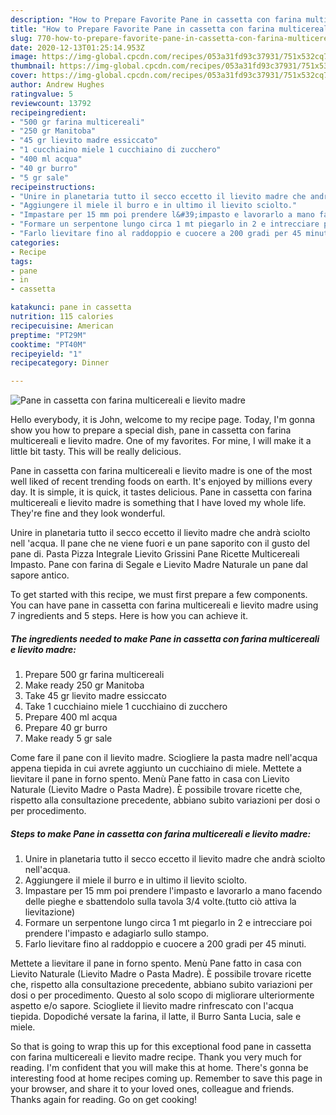 ```yaml
---
description: "How to Prepare Favorite Pane in cassetta con farina multicereali e lievito madre"
title: "How to Prepare Favorite Pane in cassetta con farina multicereali e lievito madre"
slug: 770-how-to-prepare-favorite-pane-in-cassetta-con-farina-multicereali-e-lievito-madre
date: 2020-12-13T01:25:14.953Z
image: https://img-global.cpcdn.com/recipes/053a31fd93c37931/751x532cq70/pane-in-cassetta-con-farina-multicereali-e-lievito-madre-recipe-main-photo.jpg
thumbnail: https://img-global.cpcdn.com/recipes/053a31fd93c37931/751x532cq70/pane-in-cassetta-con-farina-multicereali-e-lievito-madre-recipe-main-photo.jpg
cover: https://img-global.cpcdn.com/recipes/053a31fd93c37931/751x532cq70/pane-in-cassetta-con-farina-multicereali-e-lievito-madre-recipe-main-photo.jpg
author: Andrew Hughes
ratingvalue: 5
reviewcount: 13792
recipeingredient:
- "500 gr farina multicereali"
- "250 gr Manitoba"
- "45 gr lievito madre essiccato"
- "1 cucchiaino miele 1 cucchiaino di zucchero"
- "400 ml acqua"
- "40 gr burro"
- "5 gr sale"
recipeinstructions:
- "Unire in planetaria tutto il secco eccetto il lievito madre che andrà sciolto nell&#39;acqua."
- "Aggiungere il miele il burro e in ultimo il lievito sciolto."
- "Impastare per 15 mm poi prendere l&#39;impasto e lavorarlo a mano facendo delle pieghe e sbattendolo sulla tavola 3/4 volte.(tutto ciò attiva la lievitazione)"
- "Formare un serpentone lungo circa 1 mt piegarlo in 2 e intrecciare poi prendere l&#39;impasto e adagiarlo sullo stampo."
- "Farlo lievitare fino al raddoppio e cuocere a 200 gradi per 45 minuti."
categories:
- Recipe
tags:
- pane
- in
- cassetta

katakunci: pane in cassetta 
nutrition: 115 calories
recipecuisine: American
preptime: "PT29M"
cooktime: "PT40M"
recipeyield: "1"
recipecategory: Dinner

---
```



![Pane in cassetta con farina multicereali e lievito madre](https://img-global.cpcdn.com/recipes/053a31fd93c37931/751x532cq70/pane-in-cassetta-con-farina-multicereali-e-lievito-madre-recipe-main-photo.jpg)

Hello everybody, it is John, welcome to my recipe page. Today, I'm gonna show you how to prepare a special dish, pane in cassetta con farina multicereali e lievito madre. One of my favorites. For mine, I will make it a little bit tasty. This will be really delicious.

Pane in cassetta con farina multicereali e lievito madre is one of the most well liked of recent trending foods on earth. It's enjoyed by millions every day. It is simple, it is quick, it tastes delicious. Pane in cassetta con farina multicereali e lievito madre is something that I have loved my whole life. They're fine and they look wonderful.

Unire in planetaria tutto il secco eccetto il lievito madre che andrà sciolto nell &#39;acqua. Il pane che ne viene fuori e un pane saporito con il gusto del pane di. Pasta Pizza Integrale Lievito Grissini Pane Ricette Multicereali Impasto. Pane con farina di Segale e Lievito Madre Naturale un pane dal sapore antico.


To get started with this recipe, we must first prepare a few components. You can have pane in cassetta con farina multicereali e lievito madre using 7 ingredients and 5 steps. Here is how you can achieve it.

<!--inarticleads1-->

##### The ingredients needed to make Pane in cassetta con farina multicereali e lievito madre:

1. Prepare 500 gr farina multicereali
1. Make ready 250 gr Manitoba
1. Take 45 gr lievito madre essiccato
1. Take 1 cucchiaino miele 1 cucchiaino di zucchero
1. Prepare 400 ml acqua
1. Prepare 40 gr burro
1. Make ready 5 gr sale


Come fare il pane con il lievito madre. Sciogliere la pasta madre nell&#39;acqua appena tiepida in cui avrete aggiunto un cucchiaino di miele. Mettete a lievitare il pane in forno spento. Menù Pane fatto in casa con Lievito Naturale (Lievito Madre o Pasta Madre). È possibile trovare ricette che, rispetto alla consultazione precedente, abbiano subito variazioni per dosi o per procedimento. 

<!--inarticleads2-->

##### Steps to make Pane in cassetta con farina multicereali e lievito madre:

1. Unire in planetaria tutto il secco eccetto il lievito madre che andrà sciolto nell&#39;acqua.
1. Aggiungere il miele il burro e in ultimo il lievito sciolto.
1. Impastare per 15 mm poi prendere l&#39;impasto e lavorarlo a mano facendo delle pieghe e sbattendolo sulla tavola 3/4 volte.(tutto ciò attiva la lievitazione)
1. Formare un serpentone lungo circa 1 mt piegarlo in 2 e intrecciare poi prendere l&#39;impasto e adagiarlo sullo stampo.
1. Farlo lievitare fino al raddoppio e cuocere a 200 gradi per 45 minuti.


Mettete a lievitare il pane in forno spento. Menù Pane fatto in casa con Lievito Naturale (Lievito Madre o Pasta Madre). È possibile trovare ricette che, rispetto alla consultazione precedente, abbiano subito variazioni per dosi o per procedimento. Questo al solo scopo di migliorare ulteriormente aspetto e/o sapore. Sciogliete il lievito madre rinfrescato con l&#39;acqua tiepida. Dopodiché versate la farina, il latte, il Burro Santa Lucia, sale e miele. 

So that is going to wrap this up for this exceptional food pane in cassetta con farina multicereali e lievito madre recipe. Thank you very much for reading. I'm confident that you will make this at home. There's gonna be interesting food at home recipes coming up. Remember to save this page in your browser, and share it to your loved ones, colleague and friends. Thanks again for reading. Go on get cooking!
